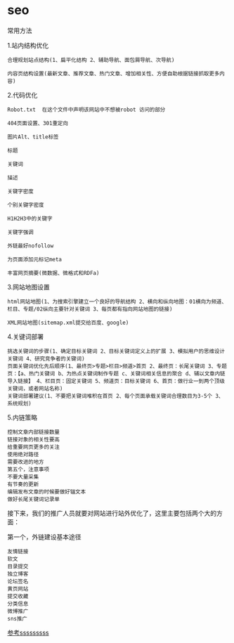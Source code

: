 # seo

常用方法

1.站内结构优化
```
合理规划站点结构(1、扁平化结构 2、辅助导航、面包屑导航、次导航)

内容页结构设置(最新文章、推荐文章、热门文章、增加相关性、方便自助根据链接抓取更多内容)
```
2.代码优化
```
Robot.txt  在这个文件中声明该网站中不想被robot 访问的部分

404页面设置、301重定向

图片Alt、title标签

标题

关键词

描述

关键字密度

个别关键字密度

H1H2H3中的关键字

关键字强调

外链最好nofollow

为页面添加元标记meta

丰富网页摘要(微数据、微格式和RDFa)
```
3.网站地图设置
```
html网站地图(1、为搜索引擎建立一个良好的导航结构 2、横向和纵向地图：01横向为频道、栏目、专题/02纵向主要针对关键词 3、每页都有指向网站地图的链接)

XML网站地图(sitemap.xml提交给百度、google)
```
4.关键词部署
```
挑选关键词的步骤(1、确定目标关键词 2、目标关键词定义上的扩展 3、模拟用户的思维设计关键词 4、研究竞争者的关键词)
页面关键词优化先后顺序(1、最终页>专题>栏目>频道>首页 2、最终页：长尾关键词 3、专题页：【a、热门关键词 b、为热点关键词制作专题 c、关键词相关信息的聚合 d、辅以文章内链导入链接】 4、栏目页：固定关键词 5、频道页：目标关键词 6、首页：做行业一到两个顶级关键词，或者网站名称)
关键词部署建议(1、不要把关键词堆积在首页 2、每个页面承载关键词合理数目为3-5个 3、系统规划)
```
5.内链策略
```
控制文章内部链接数量
链接对象的相关性要高
给重要网页更多的关注
使用绝对路径
需要改进的地方
第五个，注意事项
不要大量采集
有节奏的更新
编辑发布文章的时候要做好锚文本
做好长尾关键词记录单
```

接下来，我们的推广人员就要对网站进行站外优化了，这里主要包括两个大的方面：

第一个，外链建设基本途径
```
友情链接
软文
目录提交
独立博客
论坛签名
黄页网站
提交收藏
分类信息
微博推广
sns推广
```

<a href="http://lusongsong.com/reed/664.html">参考sssssssss</a>












